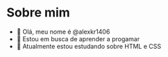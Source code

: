 # Sobre mim

- 👋 Olá, meu nome é @alexkr1406
- 👀 Estou em busca de aprender a progamar
- 🌱 Atualmente estou estudando sobre HTML e CSS
<!---

--->
